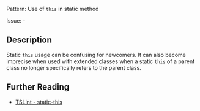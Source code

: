 Pattern: Use of `this` in static method

Issue: -

## Description

Static `this` usage can be confusing for newcomers. It can also become imprecise when used with extended classes when a static `this` of a parent class no longer specifically refers to the parent class.

## Further Reading

* [TSLint - static-this](https://palantir.github.io/tslint/rules/static-this)